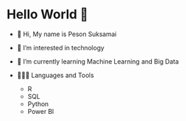 # Hello World 👋
- 👋 Hi, My name is Peson Suksamai
- 👀 I’m interested in technology
- 🌱 I’m currently learning Machine Learning and Big Data

- 👨🏻‍💻 Languages and Tools
  - R
  - SQL
  - Python
  - Power BI   
